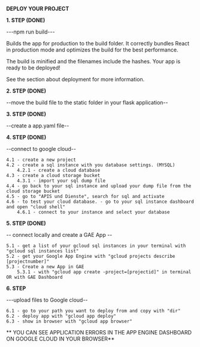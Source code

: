    **DEPLOY YOUR PROJECT**

   **1. STEP (DONE)**

   ---npm run build---

Builds the app for production to the build folder.
It correctly bundles React in production mode and optimizes the build for the best performance.

The build is minified and the filenames include the hashes.
Your app is ready to be deployed!

See the section about deployment for more information.

   **2. STEP (DONE)**

   --move the build file to the static folder in your flask application--

   **3. STEP (DONE)**

   --create a app.yaml file--

   **4. STEP (DONE)**

   --connect to google cloud--

    4.1 - create a new project
    4.2 - create a sql instance with you database settings. (MYSQL)
        4.2.1 - create a cloud database
    4.3 - create a cloud storage bucket
        4.3.1 - import your sql dump file
    4.4 - go back to your sql instance and upload your dump file from the cloud storage bucket
    4.5 - go to "APIS und Dienste", search for sql and activate
    4.6 - to test your cloud database. - go to your sql instance dashboard and open "cloud shell" 
        4.6.1 - connect to your instance and select your database

   **5. STEP (DONE)**

 -- connect locally and create a GAE App --
 
    5.1 - get a list of your gcloud sql instances in your terminal with "gcloud sql instances list" 
    5.2 - get your Google App Engine with "gcloud projects describe [projectnumber]"
    5.3 - Create a new App in GAE
        5.3.1 - with "gcloud app create -project=[projectid]" in terminal OR with GAE Dashboard
        
   **6. STEP**

 ---upload files to Google cloud--
 
    6.1 - go to your path you want to deploy from and copy with "dir"
    6.2 - deploy app with "gcloud app deploy"
    6.3 - show in browser with "gcloud app browser"
    
** YOU CAN SEE APPLICATION ERRORS IN THE APP ENGINE DASHBOARD ON GOOGLE CLOUD IN YOUR BROWSER**
     
